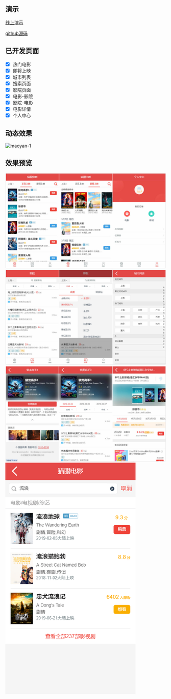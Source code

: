 ## 演示

[线上演示](https://huaianfox.github.io/vue-maoyan/dist/)

[github源码](https://github.com/huaianfox/vue-maoyan)

## 已开发页面

- [x] 热门电影
- [x] 即将上映
- [x] 城市列表
- [x] 搜索页面
- [x] 影院页面
- [x] 电影-影院
- [x] 影院-电影
- [x] 电影详情
- [x] 个人中心

## 动态效果

![maoyan-1](https://huaianfox.github.io/vue-maoyan/_assets/gif/maoyan.min.gif ':size=300')


## 效果预览

![maoyan-1](_assets/img/maoyan-1.jpg)
![maoyan-2](_assets/img/maoyan-2.jpg)
![maoyan-3](_assets/img/maoyan-3.jpg)
![search](_assets/img/search.png)